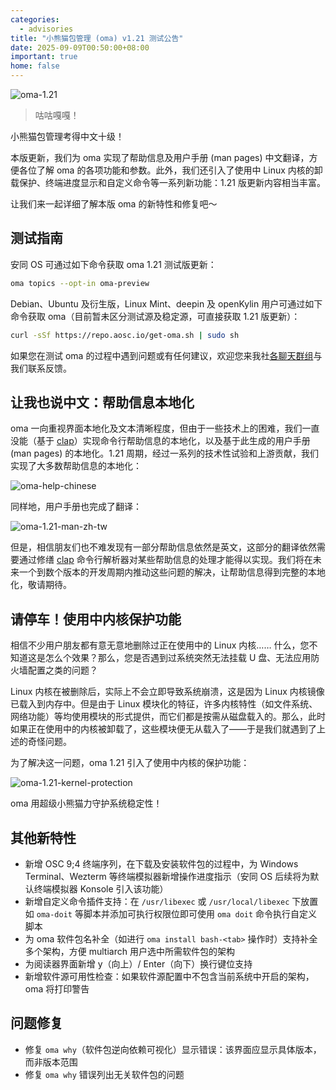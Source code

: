 ```yaml
---
categories:
  - advisories
title: "小熊猫包管理 (oma) v1.21 测试公告"
date: 2025-09-09T00:50:00+08:00
important: true
home: false
---
```


![oma-1.21](/assets/news/oma-1.21.webp)
> 咕咕嘎嘎！

小熊猫包管理考得中文十级！

本版更新，我们为 oma 实现了帮助信息及用户手册 (man pages) 中文翻译，方便各位了解 oma 的各项功能和参数。此外，我们还引入了使用中 Linux 内核的卸载保护、终端进度显示和自定义命令等一系列新功能：1.21 版更新内容相当丰富。

让我们来一起详细了解本版 oma 的新特性和修复吧～

测试指南
---

安同 OS 可通过如下命令获取 oma 1.21 测试版更新：

```bash 
oma topics --opt-in oma-preview
``` 

Debian、Ubuntu 及衍生版，Linux Mint、deepin 及 openKylin 用户可通过如下命令获取 oma（目前暂未区分测试源及稳定源，可直接获取 1.21 版更新）：

```bash 
curl -sSf https://repo.aosc.io/get-oma.sh | sudo sh
``` 

如果您在测试 oma 的过程中遇到问题或有任何建议，欢迎您来我社[各聊天群组](https://aosc.io/contact)与我们联系反馈。

让我也说中文：帮助信息本地化
---

oma 一向重视界面本地化及文本清晰程度，但由于一些技术上的困难，我们一直没能（基于 [clap](https://github.com/clap-rs/clap)）实现命令行帮助信息的本地化，以及基于此生成的用户手册 (man pages) 的本地化。1.21 周期，经过一系列的技术性试验和上游贡献，我们实现了大多数帮助信息的本地化：

![oma-help-chinese](/assets/news/oma-1.21-help-chinese.webp)

同样地，用户手册也完成了翻译：

![oma-1.21-man-zh-tw](/assets/news/oma-1.21-man-zh-tw.webp)

但是，相信朋友们也不难发现有一部分帮助信息依然是英文，这部分的翻译依然需要通过修缮 [clap](https://github.com/clap-rs/clap) 命令行解析器对某些帮助信息的处理才能得以实现。我们将在未来一个到数个版本的开发周期内推动这些问题的解决，让帮助信息得到完整的本地化，敬请期待。

请停车！使用中内核保护功能
---

相信不少用户朋友都有意无意地删除过正在使用中的 Linux 内核…… 什么，您不知道这是怎么个效果？那么，您是否遇到过系统突然无法挂载 U 盘、无法应用防火墙配置之类的问题？

Linux 内核在被删除后，实际上不会立即导致系统崩溃，这是因为 Linux 内核镜像已载入到内存中。但是由于 Linux 模块化的特征，许多内核特性（如文件系统、网络功能）等均使用模块的形式提供，而它们都是按需从磁盘载入的。那么，此时如果正在使用中的内核被卸载了，这些模块便无从载入了——于是我们就遇到了上述的奇怪问题。

为了解决这一问题，oma 1.21 引入了使用中内核的保护功能：

![oma-1.21-kernel-protection](/assets/news/oma-1.21-kernel-protection.webp)

oma 用超级小熊猫力守护系统稳定性！

其他新特性
---

- 新增 OSC 9;4 终端序列，在下载及安装软件包的过程中，为 Windows Terminal、Wezterm 等终端模拟器新增操作进度指示（安同 OS 后续将为默认终端模拟器 Konsole 引入该功能）
- 新增自定义命令插件支持：在 `/usr/libexec` 或 `/usr/local/libexec` 下放置如 `oma-doit` 等脚本并添加可执行权限位即可使用 `oma doit` 命令执行自定义脚本
- 为 oma 软件包名补全（如进行 `oma install bash-<tab>` 操作时）支持补全多个架构，方便 multiarch 用户选中所需软件包的架构
- 为阅读器界面新增 y（向上）/ Enter（向下）换行键位支持
- 新增软件源可用性检查：如果软件源配置中不包含当前系统中开启的架构，oma 将打印警告

问题修复
---

- 修复 `oma why`（软件包逆向依赖可视化）显示错误：该界面应显示具体版本，而非版本范围
- 修复 `oma why` 错误列出无关软件包的问题